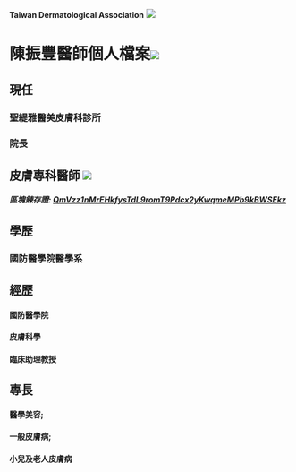 **Taiwan Dermatological Association**
![](https://i.imgur.com/c4PrZud.png)
# 陳振豐醫師個人檔案![](https://i.imgur.com/LwxVHcd.png)


## 現任

### 聖緹雅醫美皮膚科診所 

### 院長 



## 皮膚專科醫師 ![](https://i.imgur.com/JP4b3IN.png)

##### 區塊錬存證: [QmVzz1nMrEHkfysTdL9romT9Pdcx2yKwqmeMPb9kBWSEkz](https://explore.ipld.io/#/explore/QmVzz1nMrEHkfysTdL9romT9Pdcx2yKwqmeMPb9kBWSEkz)


## 學歷

### 國防醫學院醫學系



## 經歷

#### 國防醫學院

#### 皮膚科學

#### 臨床助理教授



## 專長

#### 醫學美容;

#### 一般皮膚病;

#### 小兒及老人皮膚病




